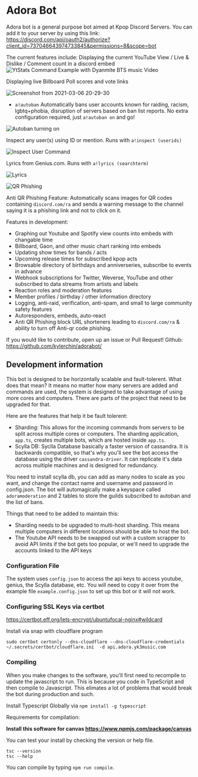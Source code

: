 # Adora Bot

Adora bot is a general purpose bot aimed at Kpop Discord Servers.
You can add it to your server by using this link:  https://discord.com/api/oauth2/authorize?client_id=737046643974733845&permissions=8&scope=bot


The current features include:
Displaying the current YouTube View / Live & Dislike / Comment count in a discord embed
![YtStats Command Example with Dyanmite BTS music Video](https://user-images.githubusercontent.com/7539174/101548716-36dd0f00-3961-11eb-86c7-cebae7d43f9a.png)

Displaying live Billboard Poll scores and vote links

![Screenshot from 2021-03-06 20-29-30](https://user-images.githubusercontent.com/7539174/110228991-b45de000-7eba-11eb-9b27-33929a96ca3f.png)

- `a!autoban` Automatically bans user accounts known for raiding, racism, lgbtq+phobia, disruption of servers based on ban list reports. No extra configuration required, just `a!autoban on` and go!

![Autoban turning on](https://user-images.githubusercontent.com/7539174/111886597-1a9f3400-898c-11eb-9c68-46a8704d9e66.png)

Inspect any user(s) using ID or mention. Runs with `a!inspect (userids)`

![Inspect User Command](https://user-images.githubusercontent.com/7539174/122634035-bb3ae800-d090-11eb-8b78-1113a95f9fc6.png)

Lyrics from Genius.com. Runs with `a!lyrics (searchterm)`

![Lyrics](https://user-images.githubusercontent.com/7539174/122634243-e7a33400-d091-11eb-9cf3-e9ca403aa5fc.png)

![QR Phishing](https://user-images.githubusercontent.com/7539174/115170970-cbc1e880-a076-11eb-808d-194d51e9da45.png)

Anti QR Phishing Feature: Automatically scans images for QR codes containing `discord.com/ra` and sends a warning message to the channel saying it is a phishing link and not to click on it.

Features in development:

- Graphing out Youtube and Spotify view counts into embeds with changable time
- Billboard, Gaon, and other music chart ranking into embeds
- Updating show times for bands / acts
- Upcoming release times for subscribed kpop acts
- Browsable directory of birthdays and anniverseries, subscribe to events in advance
- Webhook subscriptions for Twitter, Weverse, YouTube and other subscribed to data streams from artists and labels
- Reaction roles and moderation features
- Member profiles / birthday / other information directory
- Logging, anti-raid, verification, anti-spam, and small to large community safety features
- Autoresponders, embeds, auto-react
- Anti QR Phishing block URL shorteners leading to `discord.com/ra` & ability to turn off Anti-qr code phishing.

If you would like to contribute, open up an issue or Pull Request!
Github: https://github.com/kylerchin/adorabot/

## Development information

       

This bot is designed to be horizontally scalable and fault-tolerent. What does that mean? It means no matter how many servers are added and commands are used, the system is designed to take advantage of using more cores and computers. There are parts of the project that need to be upgraded for that.

Here are the features that help it be fault tolerent:

- Sharding: This allows for the incoming commands from servers to be split across multiple cores or computers. The sharding application, `app.ts`, creates multiple bots, which are hosted inside `app.ts`.
- Scylla DB: Syclla Database basically a faster version of cassandra. It is backwards compatible, so that's why you'll see the bot access the database using the driver `cassandra-driver`. It can replicate it's data across multiple machines and is designed for redundancy.

You need to install scylla db, you can add as many nodes to scale as you want, and change the contact name and username and password in config.json. The bot will automagically make a keyspace called `adoramoderation` and 2 tables to store the guilds subscribed to autoban and the list of bans.

Things that need to be added to maintain this:

- Sharding needs to be upgraded to multi-host sharding. This means multiple computers in different locations should be able to host the bot.
- The Youtube API needs to be swapped out with a custom scrapper to avoid API limits if the bot gets too popular, or we'll need to upgrade the accounts linked to the API keys

### Configuration File

The system uses `config.json` to access the api keys to access youtube, genius, the Scylla database, etc. You will need to copy it over from the example file `example.config.json` to set up this bot or it will not work.

### Configuring SSL Keys via certbot

https://certbot.eff.org/lets-encrypt/ubuntufocal-nginx#wildcard

Install via snap with cloudflare program

``sudo certbot certonly --dns-cloudflare --dns-cloudflare-credentials ~/.secrets/certbot/cloudflare.ini  -d api.adora.yk3music.com``

### Compiling

When you make changes to the software, you'll first need to recompile to update the javascript to run. This is because you code in TypeScript and then compile to Javascript. This elimates a lot of problems that would break the bot during production and such.

Install Typescript Globally via `npm install -g typescript`

Requirements for compilation:

**Install this software for canvas https://www.npmjs.com/package/canvas**

You can test your install by checking the version or help file.

```
tsc --version
tsc --help
```

You can compile by typing `npm run compile`.
